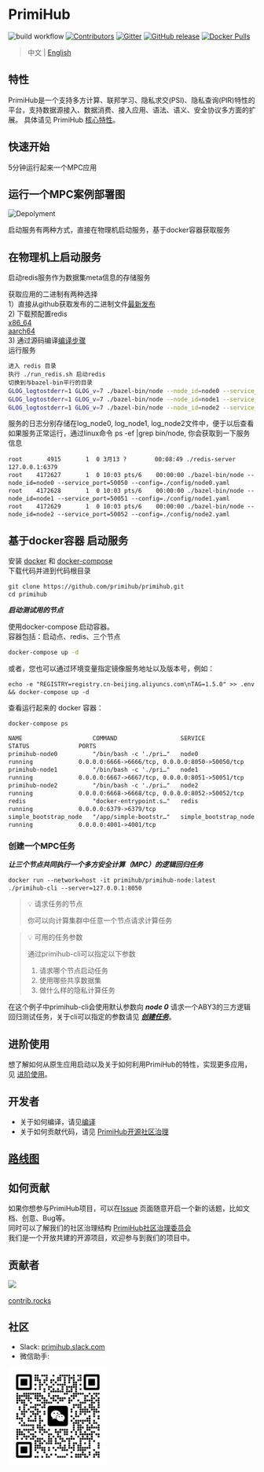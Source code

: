 # PrimiHub
![build workflow](https://github.com/primihub/primihub/actions/workflows/main.yml/badge.svg?branch=master)
[![Contributors](https://img.shields.io/github/contributors/primihub/primihub.svg)](https://github.com/linuxsuren/github-go/graphs/contributors)
[![Gitter](https://badges.gitter.im/primihub/community.svg)](https://gitter.im/primihub/community?utm_source=badge&utm_medium=badge&utm_campaign=pr-badge)
[![GitHub release](https://img.shields.io/github/release/primihub/primihub.svg?label=release)](https://github.com/linuxsuren/github-go/releases/latest)
[![Docker Pulls](https://img.shields.io/docker/pulls/primihub/primihub-node.svg)](https://hub.docker.com/r/primihub/primihub-node/tags)

> 中文 | [English](README.md)

## 特性
PrimiHub是一个支持多方计算、联邦学习、隐私求交(PSI)、隐私查询(PIR)特性的平台，支持数据源接入、数据消费、接入应用、语法、语义、安全协议多方面的扩展。 具体请见 PrimiHub [核心特性](https://docs.primihub.com/docs/category/%E5%88%9B%E5%BB%BA%E4%BB%BB%E5%8A%A1)。
## 快速开始
5分钟运行起来一个MPC应用

## 运行一个MPC案例部署图
![Depolyment](doc/tutorial-depolyment.jpg)

启动服务有两种方式，直接在物理机启动服务，基于docker容器获取服务
## 在物理机上启动服务
启动redis服务作为数据集meta信息的存储服务

获取应用的二进制有两种选择<br/>
1）直接从github获取发布的二进制文件[最新发布](https://github.com/primihub/primihub/releases)<br/>
2) 下载预配置redis<br/>
  [x86_64](https://primihub.oss-cn-beijing.aliyuncs.com/tools/redis_x86_64.tar.gz)<br/>
  [aarch64](https://primihub.oss-cn-beijing.aliyuncs.com/tools/redis_aarch64.tar.gz)<br/>
3) 通过源码编译[编译步骤](https://docs.primihub.com/docs/advance-usage/start/build)<br/>
运行服务
```bash
进入 redis 目录
执行 ./run_redis.sh 启动redis
切换到与bazel-bin平行的目录
GLOG_logtostderr=1 GLOG_v=7 ./bazel-bin/node --node_id=node0 --service_port=50050 --config=./config/node0.yaml &> log_node0 &
GLOG_logtostderr=1 GLOG_v=7 ./bazel-bin/node --node_id=node1 --service_port=50051 --config=./config/node1.yaml &> log_node1 &
GLOG_logtostderr=1 GLOG_v=7 ./bazel-bin/node --node_id=node2 --service_port=50052 --config=./config/node2.yaml &> log_node2 &
```

服务的日志分别存储在log_node0, log_node1, log_node2文件中，便于以后查看<br/>
如果服务正常运行，通过linux命令 ps -ef |grep bin/node, 你会获取到一下服务信息<br/>
```shell
root       4915       1  0 3月13 ?        00:08:49 ./redis-server 127.0.0.1:6379
root    4172627       1  0 10:03 pts/6    00:00:00 ./bazel-bin/node --node_id=node0 --service_port=50050 --config=./config/node0.yaml
root    4172628       1  0 10:03 pts/6    00:00:00 ./bazel-bin/node --node_id=node1 --service_port=50051 --config=./config/node1.yaml
root    4172629       1  0 10:03 pts/6    00:00:00 ./bazel-bin/node --node_id=node2 --service_port=50052 --config=./config/node2.yaml
```

## 基于docker容器 启动服务

安装 [docker](https://docs.docker.com/install/overview/) 和 [docker-compose](https://docs.docker.com/compose/install/)<br/>
下载代码并进到代码根目录<br/>
```shell
git clone https://github.com/primihub/primihub.git
cd primihub
```

***启动测试用的节点***

使用docker-compose 启动容器。<br/>
容器包括：启动点、redis、三个节点<br/>
```bash
docker-compose up -d
```
或者，您也可以通过环境变量指定镜像服务地址以及版本号，例如：<br/>
```shell
echo -e "REGISTRY=registry.cn-beijing.aliyuncs.com\nTAG=1.5.0" >> .env && docker-compose up -d
```
查看运行起来的 docker 容器：<br/>
```shell
docker-compose ps
```
```shell
NAME                    COMMAND                  SERVICE                 STATUS              PORTS
primihub-node0          "/bin/bash -c './pri…"   node0                   running             0.0.0.0:6666->6666/tcp, 0.0.0.0:8050->50050/tcp
primihub-node1          "/bin/bash -c './pri…"   node1                   running             0.0.0.0:6667->6667/tcp, 0.0.0.0:8051->50051/tcp
primihub-node2          "/bin/bash -c './pri…"   node2                   running             0.0.0.0:6668->6668/tcp, 0.0.0.0:8052->50052/tcp
redis                   "docker-entrypoint.s…"   redis                   running             0.0.0.0:6379->6379/tcp
simple_bootstrap_node   "/app/simple-bootstr…"   simple_bootstrap_node   running             0.0.0.0:4001->4001/tcp
```

### 创建一个MPC任务

***让三个节点共同执行一个多方安全计算（MPC）的逻辑回归任务***

```shell
docker run --network=host -it primihub/primihub-node:latest ./primihub-cli --server=127.0.0.1:8050
```

> 💡 请求任务的节点
>
> 你可以向计算集群中任意一个节点请求计算任务
>

> 💡 可用的任务参数
>
> 通过primihub-cli可以指定以下参数
>  1. 请求哪个节点启动任务
>  2. 使用哪些共享数据集
>  3. 做什么样的隐私计算任务

在这个例子中primihub-cli会使用默认参数向 ***node 0*** 请求一个ABY3的三方逻辑回归测试任务，关于cli可以指定的参数请见 ***[创建任务](https://docs.primihub.com/docs/category/%E5%88%9B%E5%BB%BA%E4%BB%BB%E5%8A%A1)***。

## 进阶使用
想了解如何从原生应用启动以及关于如何利用PrimiHub的特性，实现更多应用，见 [进阶使用](https://docs.primihub.com/docs/developer-docs/core-concept/model)。

## 开发者
* 关于如何编译，请见[编译](https://docs.primihub.com/docs/advance-usage/start/build)
* 关于如何贡献代码，请见 [PrimiHub开源社区治理](https://docs.primihub.com/docs/developer-docs/primihub-community)

## [路线图](https://docs.primihub.com/docs/developer-docs/roadmap)

## 如何贡献
如果你想参与PrimiHub项目，可以在[Issue](https://github.com/primihub/primihub/issues) 页面随意开启一个新的话题，比如文档、创意、Bug等。<br/>
同时可以了解我们的社区治理结构 [PrimiHub社区治理委员会](https://docs.primihub.com/docs/developer-docs/primihub-community)<br/>
我们是一个开放共建的开源项目，欢迎参与到我们的项目中。<br/>
## 贡献者
<a href="https://github.com/primihub/primihub/graphs/contributors">
  <img src="https://contrib.rocks/image?repo=primihub/primihub" />
</a>

[contrib.rocks](https://contrib.rocks)

## 社区
* Slack: [primihub.slack.com](https://join.slack.com/t/primihub/shared_invite/zt-1iftyi7x0-n_HqllTgPfoEcgqw5UzoYw)
* 微信助手:

![wechat_helper](./doc/wechat.jpeg)
